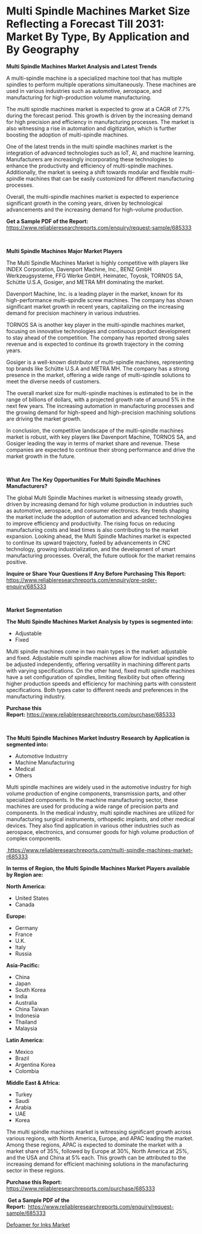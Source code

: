 <p><h1>Multi Spindle Machines Market Size Reflecting a Forecast Till 2031: Market By Type, By Application and By Geography</h1></p><p><strong>Multi Spindle Machines Market Analysis and Latest Trends</strong></p>
<p><p>A multi-spindle machine is a specialized machine tool that has multiple spindles to perform multiple operations simultaneously. These machines are used in various industries such as automotive, aerospace, and manufacturing for high-production volume manufacturing.</p><p>The multi spindle machines market is expected to grow at a CAGR of 7.7% during the forecast period. This growth is driven by the increasing demand for high precision and efficiency in manufacturing processes. The market is also witnessing a rise in automation and digitization, which is further boosting the adoption of multi-spindle machines.</p><p>One of the latest trends in the multi spindle machines market is the integration of advanced technologies such as IoT, AI, and machine learning. Manufacturers are increasingly incorporating these technologies to enhance the productivity and efficiency of multi-spindle machines. Additionally, the market is seeing a shift towards modular and flexible multi-spindle machines that can be easily customized for different manufacturing processes.</p><p>Overall, the multi-spindle machines market is expected to experience significant growth in the coming years, driven by technological advancements and the increasing demand for high-volume production.</p></p>
<p><strong>Get a Sample PDF of the Report:&nbsp;</strong> <a href="https://www.reliableresearchreports.com/enquiry/request-sample/685333">https://www.reliableresearchreports.com/enquiry/request-sample/685333</a></p>
<p>&nbsp;</p>
<p><strong>Multi Spindle Machines Major Market Players</strong></p>
<p><p>The Multi Spindle Machines Market is highly competitive with players like INDEX Corporation, Davenport Machine, Inc., BENZ GmbH Werkzeugsysteme, FFG Werke GmbH, Heimatec, Toyosk, TORNOS SA, Schütte U.S.A, Gosiger, and METRA MH dominating the market.</p><p>Davenport Machine, Inc. is a leading player in the market, known for its high-performance multi-spindle screw machines. The company has shown significant market growth in recent years, capitalizing on the increasing demand for precision machinery in various industries.</p><p>TORNOS SA is another key player in the multi-spindle machines market, focusing on innovative technologies and continuous product development to stay ahead of the competition. The company has reported strong sales revenue and is expected to continue its growth trajectory in the coming years.</p><p>Gosiger is a well-known distributor of multi-spindle machines, representing top brands like Schütte U.S.A and METRA MH. The company has a strong presence in the market, offering a wide range of multi-spindle solutions to meet the diverse needs of customers.</p><p>The overall market size for multi-spindle machines is estimated to be in the range of billions of dollars, with a projected growth rate of around 5% in the next few years. The increasing automation in manufacturing processes and the growing demand for high-speed and high-precision machining solutions are driving the market growth.</p><p>In conclusion, the competitive landscape of the multi-spindle machines market is robust, with key players like Davenport Machine, TORNOS SA, and Gosiger leading the way in terms of market share and revenue. These companies are expected to continue their strong performance and drive the market growth in the future.</p></p>
<p>&nbsp;</p>
<p><strong>What Are The Key Opportunities For Multi Spindle Machines Manufacturers?</strong></p>
<p><p>The global Multi Spindle Machines market is witnessing steady growth, driven by increasing demand for high volume production in industries such as automotive, aerospace, and consumer electronics. Key trends shaping the market include the adoption of automation and advanced technologies to improve efficiency and productivity. The rising focus on reducing manufacturing costs and lead times is also contributing to the market expansion. Looking ahead, the Multi Spindle Machines market is expected to continue its upward trajectory, fueled by advancements in CNC technology, growing industrialization, and the development of smart manufacturing processes. Overall, the future outlook for the market remains positive.</p></p>
<p><strong>Inquire or Share Your Questions If Any Before Purchasing This Report:</strong> <a href="https://www.reliableresearchreports.com/enquiry/pre-order-enquiry/685333">https://www.reliableresearchreports.com/enquiry/pre-order-enquiry/685333</a></p>
<p>&nbsp;</p>
<p><strong>Market Segmentation</strong></p>
<p><strong>The Multi Spindle Machines Market Analysis by types is segmented into:</strong></p>
<p><ul><li>Adjustable</li><li>Fixed</li></ul></p>
<p><p>Multi spindle machines come in two main types in the market: adjustable and fixed. Adjustable multi spindle machines allow for individual spindles to be adjusted independently, offering versatility in machining different parts with varying specifications. On the other hand, fixed multi spindle machines have a set configuration of spindles, limiting flexibility but often offering higher production speeds and efficiency for machining parts with consistent specifications. Both types cater to different needs and preferences in the manufacturing industry.</p></p>
<p><strong>Purchase this Report:&nbsp;</strong><a href="https://www.reliableresearchreports.com/purchase/685333">https://www.reliableresearchreports.com/purchase/685333</a></p>
<p>&nbsp;</p>
<p><strong>The Multi Spindle Machines Market Industry Research by Application is segmented into:</strong></p>
<p><ul><li>Automotive Industrry</li><li>Machine Manufacturing</li><li>Medical</li><li>Others</li></ul></p>
<p><p>Multi spindle machines are widely used in the automotive industry for high volume production of engine components, transmission parts, and other specialized components. In the machine manufacturing sector, these machines are used for producing a wide range of precision parts and components. In the medical industry, multi spindle machines are utilized for manufacturing surgical instruments, orthopedic implants, and other medical devices. They also find application in various other industries such as aerospace, electronics, and consumer goods for high volume production of complex components.</p></p>
<p><a href="https://www.reliableresearchreports.com/multi-spindle-machines-market-r685333">&nbsp;https://www.reliableresearchreports.com/multi-spindle-machines-market-r685333</a></p>
<p><strong>In terms of Region, the Multi Spindle Machines Market Players available by Region are:</strong></p>
<p>
    <p> <strong> North America: </strong>
        <ul>
            <li>United States</li>
            <li>Canada</li>
        </ul>
        </p> 
    <p> <strong> Europe: </strong>
        <ul>
            <li>Germany</li>
            <li>France</li>
            <li>U.K.</li>
            <li>Italy</li>
            <li>Russia</li>
        </ul>
        </p> 
    <p> <strong> Asia-Pacific: </strong>
        <ul>
            <li>China</li>
            <li>Japan</li>
            <li>South Korea</li>
            <li>India</li>
            <li>Australia</li>
            <li>China Taiwan</li>
            <li>Indonesia</li>
            <li>Thailand</li>
            <li>Malaysia</li>
        </ul>
        </p> 
    <p> <strong> Latin America: </strong>
        <ul>
            <li>Mexico</li>
            <li>Brazil</li>
            <li>Argentina Korea</li>
            <li>Colombia</li>
        </ul>
        </p> 
    <p> <strong> Middle East & Africa: </strong>
        <ul>
            <li>Turkey</li>
            <li>Saudi</li>
            <li>Arabia</li>
            <li>UAE</li>
            <li>Korea</li>
        </ul>
    </p>
    </p>
<p><p>The multi spindle machines market is witnessing significant growth across various regions, with North America, Europe, and APAC leading the market. Among these regions, APAC is expected to dominate the market with a market share of 35%, followed by Europe at 30%, North America at 25%, and the USA and China at 5% each. This growth can be attributed to the increasing demand for efficient machining solutions in the manufacturing sector in these regions.</p></p>
<p><strong>Purchase this Report: </strong><a href="https://www.reliableresearchreports.com/purchase/685333">https://www.reliableresearchreports.com/purchase/685333</a></p>
<p>&nbsp;<strong>Get a Sample PDF of the Report:&nbsp;&nbsp;</strong><a href="https://www.reliableresearchreports.com/enquiry/request-sample/685333">https://www.reliableresearchreports.com/enquiry/request-sample/685333</a></p>
<p><strong></strong></p>
<p><p><a href="https://github.com/LiamDavis60/Market-Research-Report-List-1/blob/main/defoamer-for-inks-market.md">Defoamer for Inks Market</a></p></p>